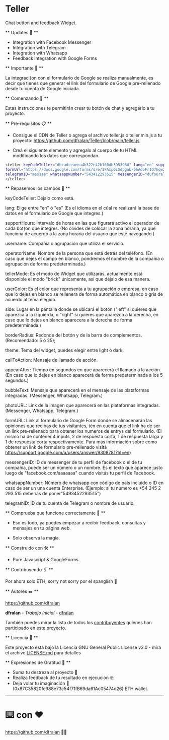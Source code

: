 # Teller
Chat button and feedback Widget.

** Updates 🤖 **

- Integration with Facebook Messenger
- Integration with Telegram
- Integration with Whatsapp
- Feedback integration with Google Forms

** Importante 🦄 **

La integraci{on con el formulario de Google se realiza manualmente, es decir que tienes que generar el link del formulario de Google pre-rellenado desde tu cuenta de Google iniciada.

** Comenzando 🚀 **

Estas instrucciones te permitirán crear tu botón de chat y agregarlo a tu proyecto.

** Pre-requisitos 📋 **

- Consigue el CDN de Teller o agrega el archivo teller.js o teller.min.js a tu proyecto: https://github.com/dfralan/Teller/blob/main/teller.js 

- Creá el siguiente elemento y agregalo al cuerpo de tu HTML modificando los datos que correspondan.

```bash
<teller keyCodeTeller="dbcadceaeea4b522e42b160db3953980" lang="en" supportHours="08:00/14:00(-03:00)" username="Teller" operatorName="Nadia Herrera" tellerMode="brick" userColor="" side="left" borderRadius="5" theme="light" appearAfter="5" bubbleText="" callToAction="Hablemos..." photoUrl="https://viviendassion.com/wp-content/uploads/2020/12/sion_foto1.webp"
formUrl="https://docs.google.com/forms/d/e/1FAIpQLSdpgab-bhAdoFrIO7hqw2woqA7dIzxNHZa5sXCoMGfHT7NNCg/viewform?usp=pp_url&entry.1085830910=nice&entry.601918770=pepe&entry.1067325052=naranja&entry.52853599=pepe"
telegramID="messae" whatsappNumber="543412293515" messengerID="dufouralan">
</teller>
```
** Repasemos los campos 🔧 **

keyCodeTeller: Déjalo como está.

lang: Elige entre "en" ó "es" (Es el idioma en el cúal re realizará la base de datos en el formulario de Google que integres.)

supportHours: Intervalo de horas en las que figurará activo el operador de cada bot{on que integres. (No olvides de colocar la zona horaria, ya que funciona de acuerdo a la zona horaria del usuario que esté navegando.) 

username: Compañia o agrupación que utiliza el servicio.

operatorName: Nombre de la persona que está detrás del teléfono. (En caso que dejes el campo en blanco, pondremos el nombre de la compañía o agrupación de forma predeterminada.)

tellerMode: Es el modo de Widget que utilizarás, actualmente está disponible el modo "brick" únicamente, así que déjalo de esa manera.

userColor: Es el color que representa a tu agrupación o empresa, en caso que lo dejes en blanco se rellenera de forma automática en blanco o gris de acuerdo al tema elegido.

side: Lugar en la pantalla donde se ubicará el botón ("left" si quieres que aparezca a la izquierda, o "right" si quieres que aparezca a la derecha, en caso que lo dejes en blanco aparecera a la derecha de forma predeterminada.)

borderRadius: Redonde del botón y de la barra de complementos. (Recomendado: 5 ó 25);

theme: Tema del widget, puedes elegír entre light ó dark.

callToAction: Mensaje de llamado de acción.

appearAfter: Tiempo en segundos en que aparecerá el llamado a la acción. (En caso que lo dejes en blanco aparecerá de forma predeterminada a los 5 segundos.)

bubbleText: Mensaje que aparecerá en el mensaje de las plataformas integradas. (Messenger, Whatsapp, Telegram.)

photoURL: Link de la imagen que aparecerá en las plataformas integradas. (Messenger, Whatsapp, Telegram.)

formURL: Link al formulario de Google Form donde se almacenarán las opiniones que recibas de tus visitantes, tén en cuenta que el link ha de ser un link pre-rellenado para obtener los numeros de entrys del formulario. (El mismo ha de contener 4 inputs, 2 de respuesta corta, 1 de respuesta larga y 1 de respuesta corta respectivamente. Para más información sobre como obtener un link de formulario pre-rellenado visitá https://support.google.com/a/users/answer/9308781?hl=en)

messengerID: ID de messenger de tu perfil de facebook o el de tu compañia, puede ser un número o un nombre. Es el texto que aparece justo luego de "facebook.com/aaaaaaa" cuando visitás tu perfil de Facebook.

whatsappNumber: Número de whatsapp con código de país incluído o ID en caso de ser un una cuenta Enterprise. (Ejemplo: si tu número es +54 345 2 293 515 deberías de poner"5493452293515")

telegramID: ID de tu cuenta de Telegram o nombre de usuario.

** Comprueba que funcione correctamente 🔧 **

- Eso es todo, ya puedes empezar a recibir feedback, consultas y mensajes en tu página web.

- Solo observa la magia. 

** Construido con 🛠️ **

* Pure Javascript & GoogleForms.

** Contribuyendo 🖇️ **

Por ahora solo ETH, sorry not sorry por el spanglish 🦧

** Autores ✒️ **

https://github.com/dfralan

**dfralan** - *Trabajo Inicial* - [dfralan](https://github.com/dfralan)

También puedes mirar la lista de todos los [contribuyentes](https://github.com/dfralan/Teller/contributors) quíenes han participado en este proyecto. 

** Licencia 📄 **

Este proyecto está bajo la Licencia GNU General Public License v3.0 - mira el archivo [LICENSE.md](https://github.com/dfralan/Teller/blob/main/LICENSE) para detalles

** Expresiones de Gratitud 🎁 **

* Suma tu destreza al proyecto 📢
* Realiza feedback de tu resultado en ejecución 🤓.
* Deja volar tu imaginación 💫 (0x87C35820fe988e73c54f71fB69da61Ac05474d26) ETH wallet.

---
# ⌨️ con ❤️

https://github.com/dfralan 💁‍♂️
